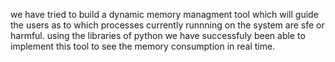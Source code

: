 we have tried to build a dynamic memory managment tool which will guide the users as to which processes currently runnning on the system are sfe or harmful.
using the libraries of python we have successfuly been able to implement this tool to see the memory consumption in real time.

